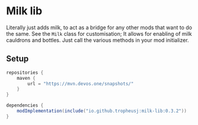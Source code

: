# Milk lib
Literally just adds milk, to act as a bridge for any other mods that want to do the same.
See the `Milk` class for customisation; It allows for enabling of milk cauldrons and bottles.
Just call the various methods in your mod initializer.
## Setup
```groovy
repositories {
    maven {
        url = "https://mvn.devos.one/snapshots/"
    }
}
```
```groovy
dependencies {
    modImplementation(include("io.github.tropheusj:milk-lib:0.3.2"))
}
```
